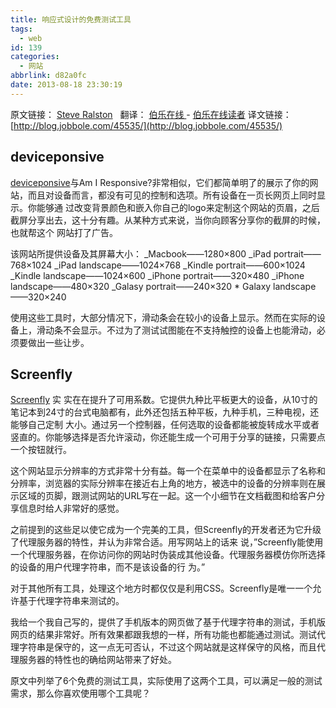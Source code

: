 ```yaml
---
title: 响应式设计的免费测试工具
tags:
  - web
id: 139
categories:
  - 网站
abbrlink: d82a0fc
date: 2013-08-18 23:30:19
---
```


原文链接： [Steve Ralston](http://www.webdesignerdepot.com/2013/07/how-to-test-responsive-designs-for-free/)   翻译： [ 伯乐在线 ](http://blog.jobbole.com/) - [伯乐在线读者](http://blog.jobbole.com/author/jobbole/)
译文链接： [http://blog.jobbole.com/45535/](http://blog.jobbole.com/45535/)

## deviceponsive

[deviceponsive](http://deviceponsive.com/)与Am I Responsive?非常相似，它们都简单明了的展示了你的网站，而且对设备而言，都没有可见的控制和选项。所有设备在一页长网页上同时显示。你能够通 过改变背景颜色和嵌入你自己的logo来定制这个网站的页眉，之后截屏分享出去，这十分有趣。从某种方式来说，当你向顾客分享你的截屏的时候，也就帮这个 网站打了广告。

该网站所提供设备及其屏幕大小： _Macbook——1280×800 _iPad portrait——768×1024 _iPad landscape——1024×768 _Kindle portrait——600×1024 _Kindle landscape——1024×600 _iPhone portrait——320×480 _iPhone landscape——480×320 _Galasy portrait——240×320 * Galaxy landscape——320×240

使用这些工具时，大部分情况下，滑动条会在较小的设备上显示。然而在实际的设备上，滑动条不会显示。不过为了测试试图能在不支持触控的设备上也能滑动，必须要做出一些让步。

<!--more-->

## Screenfly

[Screenfly](http://quirktools.com/screenfly/) 实 实在在提升了可用系数。它提供九种比平板更大的设备，从10寸的笔记本到24寸的台式电脑都有，此外还包括五种平板，九种手机，三种电视，还能够自己定制 大小。通过另一个控制器，任何选取的设备都能被旋转成水平或者竖直的。你能够选择是否允许滚动，你还能生成一个可用于分享的链接，只需要点一个按钮就行。

这个网站显示分辨率的方式非常十分有益。每一个在菜单中的设备都显示了名称和分辨率，浏览器的实际分辨率在接近右上角的地方，被选中的设备的分辨率则在展示区域的页脚，跟测试网站的URL写在一起。这一个小细节在文档截图和给客户分享信息时给人非常好的感觉。

之前提到的这些足以使它成为一个完美的工具，但Screenfly的开发者还为它升级了代理服务器的特性，并认为非常合适。用写网站上的话来 说，”Screenfly能使用一个代理服务器，在你访问你的网站时伪装成其他设备。代理服务器模仿你所选择的设备的用户代理字符串，而不是该设备的行 为。”

对于其他所有工具，处理这个地方时都仅仅是利用CSS。Screenfly是唯一一个允许基于代理字符串来测试的。

我给一个我自己写的，提供了手机版本的网页做了基于代理字符串的测试，手机版网页的结果非常好。所有效果都跟我想的一样，所有功能也都能通过测试。测试代理字符串是保守的，这一点无可否认，不过这个网站就是这样保守的风格，而且代理服务器的特性也的确给网站带来了好处。

原文中列举了6个免费的测试工具，实际使用了这两个工具，可以满足一般的测试需求，那么你喜欢使用哪个工具呢？